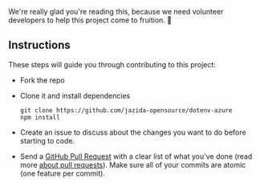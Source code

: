 We're really glad you're reading this, because we need volunteer developers to help this project come to fruition. 👏

## Instructions

These steps will guide you through contributing to this project:

- Fork the repo
- Clone it and install dependencies

      git clone https://github.com/jazida-opensource/dotenv-azure
      npm install

- Create an issue to discuss about the changes you want to do before starting to code.
- Send a [GitHub Pull Request](https://github.com/jazida-opensource/dotenv-azure/compare?expand=1) with a clear list of what you've done (read more [about pull requests](https://help.github.com/articles/about-pull-requests/)). Make sure all of your commits are atomic (one feature per commit).
